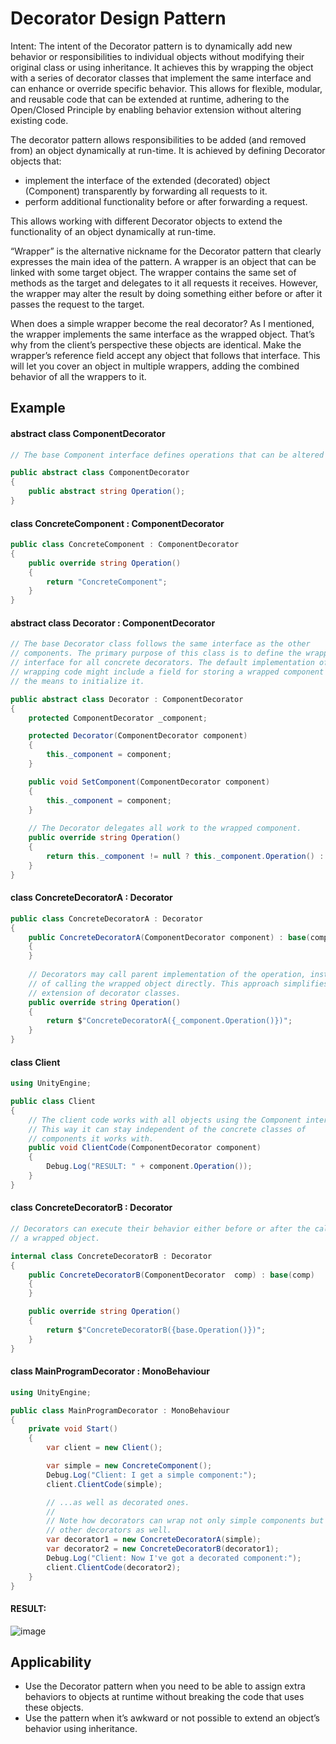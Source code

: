 # Decorator Design Pattern
Intent: The intent of the Decorator pattern is to dynamically add new behavior or responsibilities to individual objects without modifying their original class or using inheritance. It achieves this by wrapping the object with a series of decorator classes that implement the same interface and can enhance or override specific behavior. This allows for flexible, modular, and reusable code that can be extended at runtime, adhering to the Open/Closed Principle by enabling behavior extension without altering existing code.

The decorator pattern allows responsibilities to be added (and removed from) an object dynamically at run-time. It is achieved by defining Decorator objects that:
- implement the interface of the extended (decorated) object (Component) transparently by forwarding all requests to it.
- perform additional functionality before or after forwarding a request.

This allows working with different Decorator objects to extend the functionality of an object dynamically at run-time.

“Wrapper” is the alternative nickname for the Decorator pattern that clearly expresses the main idea of the pattern. A wrapper is an object that can be linked with some target object. The wrapper contains the same set of methods as the target and delegates to it all requests it receives. However, the wrapper may alter the result by doing something either before or after it passes the request to the target.

When does a simple wrapper become the real decorator? As I mentioned, the wrapper implements the same interface as the wrapped object. That’s why from the client’s perspective these objects are identical. Make the wrapper’s reference field accept any object that follows that interface. This will let you cover an object in multiple wrappers, adding the combined behavior of all the wrappers to it.

## Example

#### abstract class ComponentDecorator
```C#
// The base Component interface defines operations that can be altered by decorators.

public abstract class ComponentDecorator
{
    public abstract string Operation();
}
```

#### class ConcreteComponent : ComponentDecorator
```C#
public class ConcreteComponent : ComponentDecorator
{
    public override string Operation()
    {
        return "ConcreteComponent";
    }
}
```

#### abstract class Decorator : ComponentDecorator
```C#
// The base Decorator class follows the same interface as the other
// components. The primary purpose of this class is to define the wrapping
// interface for all concrete decorators. The default implementation of the
// wrapping code might include a field for storing a wrapped component and
// the means to initialize it.

public abstract class Decorator : ComponentDecorator
{
    protected ComponentDecorator _component;

    protected Decorator(ComponentDecorator component)
    {
        this._component = component;
    }

    public void SetComponent(ComponentDecorator component)
    {
        this._component = component;
    }
    
    // The Decorator delegates all work to the wrapped component.
    public override string Operation()
    {
        return this._component != null ? this._component.Operation() : string.Empty;
    }
}
```

#### class ConcreteDecoratorA : Decorator
```C#
public class ConcreteDecoratorA : Decorator
{
    public ConcreteDecoratorA(ComponentDecorator component) : base(component)
    {
    }
    
    // Decorators may call parent implementation of the operation, instead
    // of calling the wrapped object directly. This approach simplifies
    // extension of decorator classes.
    public override string Operation()
    {
        return $"ConcreteDecoratorA({_component.Operation()})";
    }
}
```

#### class Client
```C#
using UnityEngine;

public class Client
{
    // The client code works with all objects using the Component interface.
    // This way it can stay independent of the concrete classes of
    // components it works with.
    public void ClientCode(ComponentDecorator component)
    {
        Debug.Log("RESULT: " + component.Operation());
    }
}
```

#### class ConcreteDecoratorB : Decorator
```C#
// Decorators can execute their behavior either before or after the call to
// a wrapped object.

internal class ConcreteDecoratorB : Decorator
{
    public ConcreteDecoratorB(ComponentDecorator  comp) : base(comp)
    {
    }

    public override string Operation()
    {
        return $"ConcreteDecoratorB({base.Operation()})";
    }
}
```

#### class MainProgramDecorator : MonoBehaviour
```C#
using UnityEngine;

public class MainProgramDecorator : MonoBehaviour
{
    private void Start()
    {
        var client = new Client();

        var simple = new ConcreteComponent();
        Debug.Log("Client: I get a simple component:");
        client.ClientCode(simple);

        // ...as well as decorated ones.
        //
        // Note how decorators can wrap not only simple components but the
        // other decorators as well.
        var decorator1 = new ConcreteDecoratorA(simple);
        var decorator2 = new ConcreteDecoratorB(decorator1);
        Debug.Log("Client: Now I've got a decorated component:");
        client.ClientCode(decorator2);
    }
}
```

#### RESULT:
![image](https://github.com/user-attachments/assets/965280d6-2394-4306-aa3b-46eb545c1939)


## Applicability
- Use the Decorator pattern when you need to be able to assign extra behaviors to objects at runtime without breaking the code that uses these objects.
- Use the pattern when it’s awkward or not possible to extend an object’s behavior using inheritance.
